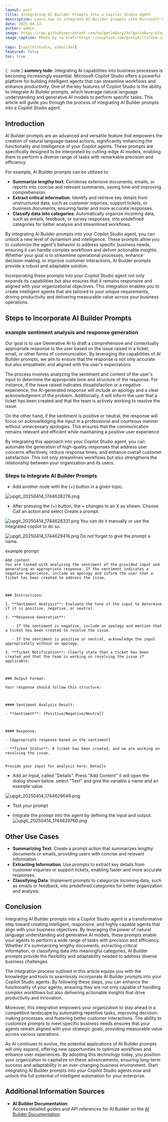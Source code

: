 ```yaml
---
layout: post
title: Integrating AI Builder Prompts into a Copilot Studio Agent
description: Learn how to integrate AI Builder prompts into Microsoft Copilot Studio agents to enhance workflows and productivity.
date: 2025-04-14
author: admin
image: https://raw.githubusercontent.com/holgerimbery/holgerimbery.blog/main/holgerimbery/images/2025/04/callum-hill-oamw52SCGi0-unsplash.jpg
image_caption: Photo by <a href="https://unsplash.com/@inkyhills?utm_content=creditCopyText&utm_medium=referral&utm_source=unsplash">Callum Hill</a> on <a href="https://unsplash.com/photos/person-in-black-leather-jacket-holding-brown-and-black-hiking-shoes-oamw52SCGi0?utm_content=creditCopyText&utm_medium=referral&utm_source=unsplash">Unsplash</a>
      
tags: [copilotstudio, aibuilder]
featured: false
toc: true
---
```


{: .note } 
**summry lede**: 
Integrating AI capabilities into business processes is becoming increasingly essential. 
Microsoft Copilot Studio offers a powerful platform for building intelligent agents that can streamline workflows and enhance productivity. One of the key features of Copilot Studio is the ability to integrate AI Builder prompts, which leverage natural language understanding and generative AI models to perform specific tasks. 
This article will guide you through the process of integrating AI Builder prompts into a Copilot Studio agent.

## Introduction
AI Builder prompts are an advanced and versatile feature that empowers the creation of natural language-based actions, significantly enhancing the functionality and intelligence of your Copilot agents. These prompts are specifically designed to be interpreted by cutting-edge AI models, enabling them to perform a diverse range of tasks with remarkable precision and efficiency.

For example, AI Builder prompts can be utilized to:
- **Summarize lengthy text**: Condense extensive documents, emails, or reports into concise and relevant summaries, saving time and improving comprehension.
- **Extract critical information**: Identify and retrieve key details from unstructured data, such as customer inquiries, support tickets, or business documents, ensuring faster and more accurate responses.
- **Classify data into categories**: Automatically organize incoming data, such as emails, feedback, or survey responses, into predefined categories for better analysis and streamlined workflows.

By integrating AI Builder prompts into your Copilot Studio agent, you can unlock a new level of dynamism and intelligence. These prompts allow you to customize the agent's behavior to address specific business needs, ensuring it can handle complex workflows and deliver actionable insights. Whether your goal is to streamline operational processes, enhance decision-making, or improve customer interactions, AI Builder prompts provide a robust and adaptable solution.

Incorporating these prompts into your Copilot Studio agent not only expands its capabilities but also ensures that it remains responsive and aligned with your organizational objectives. This integration enables you to create intelligent agents that are tailored to your unique requirements, driving productivity and delivering measurable value across your business operations.

## Steps to Incorporate AI Builder Prompts

### example sentiment analysis and response generation 
Our goal is to use Generative AI to draft a comprehensive and contextually appropriate response to the user based on the issue raised in a ticket, email, or other forms of communication. By leveraging the capabilities of AI Builder prompts, we aim to ensure that the response is not only accurate but also empathetic and aligned with the user's expectations.

The process involves analyzing the sentiment and content of the user's input to determine the appropriate tone and structure of the response. For instance, if the issue raised indicates dissatisfaction or a negative experience, the AI-generated response will include an apology and a clear acknowledgment of the problem. Additionally, it will inform the user that a ticket has been created and that the team is actively working to resolve the issue.

On the other hand, if the sentiment is positive or neutral, the response will focus on acknowledging the input in a professional and courteous manner without unnecessary apologies. This ensures that the communication remains relevant and efficient while maintaining a positive user experience.

By integrating this approach into your Copilot Studio agent, you can automate the generation of high-quality responses that address user concerns effectively, reduce response times, and enhance overall customer satisfaction. This not only streamlines workflows but also strengthens the relationship between your organization and its users.

### Steps to Integrate AI Builder Prompts
- Add another node with the (+) button in a given topic.

![upgit_20250414_1744628276.png](https://raw.githubusercontent.com/holgerimbery/holgerimbery.blog/main/holgerimbery/images/2025/04/upgit_20250414_1744628276.png)

- After pressing the (+) button, the + changes to an X as shown. Choose Call an action and select Create a prompt.

![upgit_20250414_1744628331.png](https://raw.githubusercontent.com/holgerimbery/holgerimbery.blog/main/holgerimbery/images/2025/04/upgit_20250414_1744628331.png)
You can do it manually or use the integrated copilot to do so.

![upgit_20250414_1744629416.png](https://raw.githubusercontent.com/holgerimbery/holgerimbery.blog/main/holgerimbery/images/2025/04/upgit_20250414_1744629416.png)
Do not forget to give the prompt a name.

example prompt
```
Add content
You are tasked with analyzing the sentiment of the provided input and generating an appropriate response. If the sentiment indicates a negative experience, include an apology and inform the user that a ticket has been created to address the issue.



### Instructions:

1. **Sentiment Analysis**: Evaluate the tone of the input to determine if it is positive, negative, or neutral.

2. **Response Generation**:

   - If the sentiment is negative, include an apology and mention that a ticket has been created to resolve the issue.

   - If the sentiment is positive or neutral, acknowledge the input appropriately without an apology.

3. **Ticket Notification**: Clearly state that a ticket has been created and that the team is working on resolving the issue if applicable.



### Output Format:

Your response should follow this structure:



#### Sentiment Analysis Result:

- **Sentiment**: [Positive/Negative/Neutral]



#### Response:

- [Appropriate response based on the sentiment]

- **Ticket Status**: A ticket has been created, and we are working on resolving the issue.


Provide your input for analysis here: Details
 ```


- Add an Input, called "Details". Press "Add Content" it will open the dialog shown below.
select "Text" and give the variable a name and an example value. 

![upgit_20250414_1744629649.png](https://raw.githubusercontent.com/holgerimbery/holgerimbery.blog/main/holgerimbery/images/2025/04/upgit_20250414_1744629649.png)


- Test your prompt 

- Intigrate the prompt into the agent by defining the input and output.
![upgit_20250414_1744629760.png](https://raw.githubusercontent.com/holgerimbery/holgerimbery.blog/main/holgerimbery/images/2025/04/upgit_20250414_1744629760.png)


## Other Use Cases

- **Summarizing Text**: Create a prompt action that summarizes lengthy documents or emails, providing users with concise and relevant information.
- **Extracting Information**: Use prompts to extract key details from customer inquiries or support tickets, enabling faster and more accurate responses.
- **Classifying Data**: Implement prompts to categorize incoming data, such as emails or feedback, into predefined categories for better organization and analysis.

## Conclusion

Integrating AI Builder prompts into a Copilot Studio agent is a transformative step toward creating intelligent, responsive, and highly capable agents that align with your business objectives. By leveraging the power of natural language understanding and generative AI models, these prompts enable your agents to perform a wide range of tasks with precision and efficiency. Whether it's summarizing lengthy documents, extracting critical information, or classifying data into meaningful categories, AI Builder prompts provide the flexibility and adaptability needed to address diverse business challenges.

The integration process outlined in this article equips you with the knowledge and tools to seamlessly incorporate AI Builder prompts into your Copilot Studio agents. By following these steps, you can enhance the functionality of your agents, ensuring they are not only capable of handling complex workflows but also delivering actionable insights that drive productivity and innovation.

Moreover, this integration empowers your organization to stay ahead in a competitive landscape by automating repetitive tasks, improving decision-making processes, and fostering better customer interactions. The ability to customize prompts to meet specific business needs ensures that your agents remain aligned with your strategic goals, providing measurable value across various operations.

As AI continues to evolve, the potential applications of AI Builder prompts will only expand, offering new opportunities to optimize workflows and enhance user experiences. By adopting this technology today, you position your organization to capitalize on these advancements, ensuring long-term success and adaptability in an ever-changing business environment. Start integrating AI Builder prompts into your Copilot Studio agents now and unlock the full potential of intelligent automation for your enterprise.

## Additional Information Sources

- **AI Builder Documentation**:  
   Access detailed guides and API references for AI Builder on the [AI Builder Documentation](https://learn.microsoft.com/ai-builder/).
